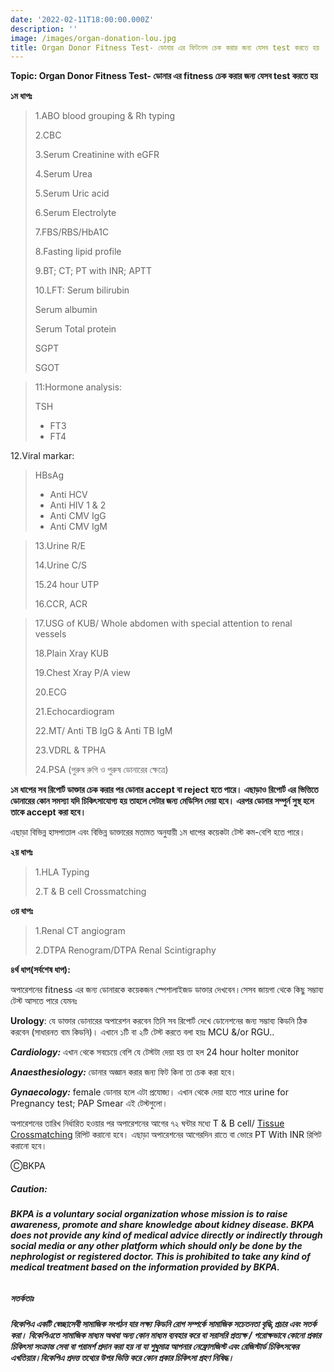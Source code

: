 ```yaml
---
date: '2022-02-11T18:00:00.000Z'
description: ''
image: /images/organ-donation-lou.jpg
title: Organ Donor Fitness Test- ডোনার এর ফিটনেস চেক করার জন্য যেসব test করতে হয়
---
```




**Topic: Organ Donor Fitness Test- ডোনার এর fitness চেক করার জন্য যেসব test করতে হয়**

**১ম ধাপঃ**

> 1.ABO blood grouping & Rh typing
>
> 2\.CBC
>
> 3\.Serum Creatinine with eGFR
>
> 4\.Serum Urea
>
> 5\.Serum Uric acid
>
> 6\.Serum Electrolyte
>
> 7\.FBS/RBS/HbA1C
>
> 8\.Fasting lipid profile
>
> 9\.BT; CT; PT with INR; APTT
>
> 10\.LFT: Serum bilirubin
>
> Serum albumin
>
> Serum Total protein
>
> SGPT
>
> SGOT

> 11:Hormone analysis: 
>
> TSH
>
> * FT3
> * FT4

12\.Viral markar: 

> HBsAg
>
> * Anti HCV
> * Anti HIV 1 & 2
> * Anti CMV IgG
> * Anti CMV IgM

> 13.Urine R/E
>
> 14\.Urine C/S
>
> 15\.24 hour UTP
>
> 16\.CCR, ACR

> 17.USG of KUB/ Whole abdomen with special attention to renal vessels
>
> 18\.Plain Xray KUB
>
> 19\.Chest Xray P/A view
>
> 20\.ECG
>
> 21\.Echocardiogram
>
> 22\.MT/ Anti TB IgG & Anti TB IgM
>
> 23\.VDRL & TPHA
>
> 24\.PSA (পুরুষ রুগি ও পুরুষ ডোনারের ক্ষেত্রে)

**১ম ধাপের সব রিপোর্ট ডাক্তার চেক করার পর ডোনার accept বা reject হতে পারে। এছাড়াও রিপোর্ট এর ভিত্তিতে ডোনারের কোন সমস্যা যদি চিকিৎসাযোগ্য হয় তাহলে সেটার জন্য মেডিসিন দেয়া হবে। এরপর ডোনার সম্পুর্ন সুস্থ হলে তাকে accept করা হবে।**

এছাড়া বিভিন্ন হাসপাতাল এবং বিভিন্ন ডাক্তারের মতামত অনুযায়ী ১ম ধাপের কয়েকটা টেস্ট কম-বেশি হতে পারে।

**২য় ধাপঃ**

> 1.HLA Typing
>
> 2\.T & B cell Crossmatching

**৩য় ধাপঃ**

> 1.Renal CT angiogram
>
> 2\.DTPA Renogram/DTPA Renal Scintigraphy

**৪র্থ ধাপ(সর্বশেষ ধাপ):**

অপারেশনের fitness এর জন্য ডোনারকে কয়েকজন স্পেশালাইজড ডাক্তার দেখবেন।সেসব জায়গা থেকে কিছু সম্ভাব্য টেস্ট আসতে পারে যেমনঃ

**Urology**: যে ডাক্তার ডোনারের অপারেশন করবেন তিনি সব রিপোর্ট দেখে ডোনেশনের জন্য সম্ভাব্য কিডনি ঠিক করবেন (সাধারনত বাম কিডনি)। এখানে ১টি বা ২টি টেস্ট করতে বলা হয়ঃ MCU &/or RGU..

**_Cardiology:_** এখান থেকে সবচেয়ে বেশি যে টেস্টটা দেয়া হয় তা হল 24 hour holter monitor

**_Anaesthesiology:_** ডোনার অজ্ঞান করার জন্য ফিট কিনা তা চেক করা হবে।

**_Gynaecology:_** female ডোনার হলে এটা প্রযোজ্য। এখান থেকে দেয়া হতে পারে urine for Pregnancy test; PAP Smear এই টেস্টগুলো।

অপারেশনের তারিখ নির্ধারিত হওয়ার পর অপারেশনের আগের ৭২ ঘন্টার মধ্যে T & B cell/ [Tissue Crossmatching](https://bkpa.net/hla-tissue-typing/) রিপিট করানো হবে। এছাড়া অপারেশনের আগেরদিন রাতে বা ভোরে PT With INR রিপিট করানো হবে।

ⒸBKPA

##### **Caution:**

###### **BKPA is a voluntary social organization whose mission is to raise awareness, promote and share knowledge about kidney disease. BKPA does not provide any kind of medical advice directly or indirectly through social media or any other platform which should only be done by the nephrologist or registered doctor. This is prohibited to take any kind of medical treatment based on the information provided by BKPA.**

##### **সতর্কতাঃ**

###### **বিকেপিএ একটি স্বেচ্ছাসেবী সামাজিক সংগঠন যার লক্ষ্য কিডনি রোগ সম্পর্কে সামাজিক সচেতনতা বৃদ্ধি,প্রচার এবং সতর্ক করা। বিকেপিএতে সামাজিক মাধ্যম অথবা অন্য কোন মাধ্যম ব্যবহার করে বা সরাসরি প্রত্যক্ষ / পরোক্ষভাবে কোনো প্রকার চিকিৎসা সংক্রান্ত সেবা বা পরামর্শ প্রদান করা হয় না যা শুধুমাত্র আপনার নেফ্রোলজিস্ট এবং রেজিস্টার্ড চিকিৎসকের এখতিয়ার।বিকেপিএ প্রদত্ত তথ্যের উপর ভিত্তি করে কোন প্রকার চিকিৎসা গ্রহণ নিষিদ্ধ।**
